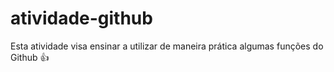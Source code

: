 # atividade-github

Esta atividade visa ensinar a utilizar de maneira prática algumas funções do Github 👍
